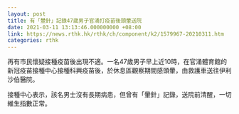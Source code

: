 ```yaml
---
layout: post
title: 有「暈針」記錄47歲男子官涌打疫苗後頭暈送院
date: 2021-03-11 13:13:46.000000000 +08:00
link: https://news.rthk.hk/rthk/ch/component/k2/1579967-20210311.htm
categories: rthk
---
```


再有市民懷疑接種疫苗後出現不適。一名47歲男子早上近10時，在官涌體育館的新冠疫苗接種中心接種科興疫苗後，於休息區觀察期間感頭暈，由救護車送往伊利沙伯醫院。

接種中心表示，該名男士沒有長期病患，但曾有「暈針」記錄，送院前清醒，一切維生指數正常。
